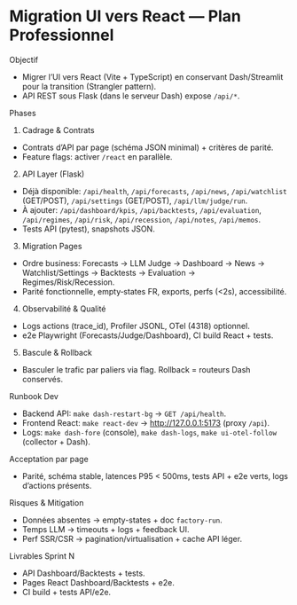 # Migration UI vers React — Plan Professionnel

Objectif
- Migrer l’UI vers React (Vite + TypeScript) en conservant Dash/Streamlit pour la transition (Strangler pattern).
- API REST sous Flask (dans le serveur Dash) expose `/api/*`.

Phases
1. Cadrage & Contrats
- Contrats d’API par page (schéma JSON minimal) + critères de parité.
- Feature flags: activer `/react` en parallèle.

2. API Layer (Flask)
- Déjà disponible: `/api/health`, `/api/forecasts`, `/api/news`, `/api/watchlist` (GET/POST), `/api/settings` (GET/POST), `/api/llm/judge/run`.
- À ajouter: `/api/dashboard/kpis`, `/api/backtests`, `/api/evaluation`, `/api/regimes`, `/api/risk`, `/api/recession`, `/api/notes`, `/api/memos`.
- Tests API (pytest), snapshots JSON.

3. Migration Pages
- Ordre business: Forecasts → LLM Judge → Dashboard → News → Watchlist/Settings → Backtests → Evaluation → Regimes/Risk/Recession.
- Parité fonctionnelle, empty‑states FR, exports, perfs (<2s), accessibilité.

4. Observabilité & Qualité
- Logs actions (trace_id), Profiler JSONL, OTel (4318) optionnel.
- e2e Playwright (Forecasts/Judge/Dashboard), CI build React + tests.

5. Bascule & Rollback
- Basculer le trafic par paliers via flag. Rollback = routeurs Dash conservés.

Runbook Dev
- Backend API: `make dash-restart-bg` → `GET /api/health`.
- Frontend React: `make react-dev` → http://127.0.0.1:5173 (proxy `/api`).
- Logs: `make dash-fore` (console), `make dash-logs`, `make ui-otel-follow` (collector + Dash).

Acceptation par page
- Parité, schéma stable, latences P95 < 500ms, tests API + e2e verts, logs d’actions présents.

Risques & Mitigation
- Données absentes → empty-states + doc `factory-run`.
- Temps LLM → timeouts + logs + feedback UI.
- Perf SSR/CSR → pagination/virtualisation + cache API léger.

Livrables Sprint N
- API Dashboard/Backtests + tests.
- Pages React Dashboard/Backtests + e2e.
- CI build + tests API/e2e.
